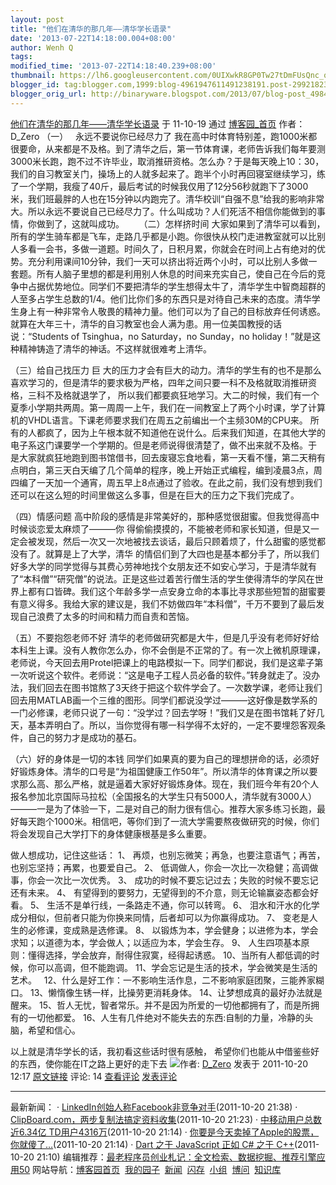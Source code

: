 ```yaml
---
layout: post
title: "他们在清华的那几年――清华学长语录"
date: '2013-07-22T14:18:00.004+08:00'
author: Wenh Q
tags:
modified_time: '2013-07-22T14:18:40.239+08:00'
thumbnail: https://lh6.googleusercontent.com/0UIXwkR8GP0Tw27tDmFUsQnc_qRV5TGaJbD2Osn1njgLSZEVE977Jli4jeOhZJxqp5ESfb1sqtMcigs1g6H9aotgb_uJvEZ6gSENmEHp5w-XThSv6J4=s72-c
blogger_id: tag:blogger.com,1999:blog-4961947611491238191.post-2992182398592185540
blogger_orig_url: http://binaryware.blogspot.com/2013/07/blog-post_4984.html
---
```

[
他们在清华的那几年——清华学长语录](http://www.cnblogs.com/dizzy/archive/2011/10/20/2218791.html)
于 11-10-19 通过 [博客园_首页](http://www.cnblogs.com/) 作者：D_Zero
（一）   永远不要说你已经尽力了
我在高中时体育特别差，跑1000米都很要命，从来都是不及格。到了清华之后，第一节体育课，老师告诉我们每年要测3000米长跑，跑不过不许毕业，取消推研资格。怎么办？于是每天晚上10：30，我们的自习教室关门，操场上的人就多起来了。跑半个小时再回寝室继续学习，练了一个学期，我瘦了40斤，最后考试的时候我仅用了12分56秒就跑下了3000米，我们班最胖的人也在15分钟以内跑完了。清华校训“自强不息”给我的影响非常大。所以永远不要说自己已经尽力了。什么叫成功？人们死活不相信你能做到的事情，你做到了，这就叫成功。
    
（二）怎样挤时间
大家如果到了清华可以看到，所有的学生骑车都是飞车，走路几乎都是小跑。你很快从校门走进教室就可以比别人多看一会书，多做一道题。时间久了，日积月累，你就会在时间上占有绝对的优势。充分利用课间10分钟，我们一天可以挤出将近两个小时，可以比别人多做一套题。所有人脑子里想的都是利用别人休息的时间来充实自己，使自己在今后的竞争中占据优势地位。同学们不要把清华的学生想得太牛了，清华学生中智商超群的人至多占学生总数的1/4。他们比你们多的东西只是对待自己未来的态度。清华学生身上有一种非常令人敬畏的精神力量。他们可以为了自己的目标放弃任何诱惑。就算在大年三十，清华的自习教室也会人满为患。用一位美国教授的话说：“Students
of Tsinghua，no Saturday，no Sunday，no
holiday！”就是这种精神铸造了清华的神话。不这样就很难考上清华。

（三）给自己找压力
巨
大的压力才会有巨大的动力。清华的学生有的也不是那么喜欢学习的，但是清华的要求极为严格，四年之间只要一科不及格就取消推研资格，三科不及格就退学了，
所以我们都要疯狂地学习。大二的时候，我们有一个夏季小学期共两周。第一周周一上午，我们在一间教室上了两个小时课，学了计算机的VHDL语言。下课老师要求我们在周五之前编出一个主频30M的CPU来。
所有的人都疯了，因为上午根本就不知道他在说什么。后来我们知道，在其他大学的电子系这门课要学一个学期的。但是老师说得很清楚了，做不出来就不及格。于
是大家就疯狂地跑到图书馆借书，回去废寝忘食地看，第一天看不懂，第二天稍有点明白，第三天白天编了几个简单的程序，晚上开始正式编程，编到凌晨3点，周四编了一天加一个通宵，周五早上8点通过了验收。在此之前，我们没有想到我们还可以在这么短的时间里做这么多事，但是在巨大的压力之下我们完成了。

（四）情感问题
高中阶段的感情是非常美好的，那种感觉很甜蜜。但我觉得高中时候谈恋爱太麻烦了———你
得偷偷摸摸的，不能被老师和家长知道，但是又一定会被发现，然后一次又一次地被找去谈话，最后只顾着烦了，什么甜蜜的感觉都没有了。就算是上了大学，清华
的情侣们到了大四也是基本都分手了，所以我们好多大学的同学觉得与其费心劳神地找个女朋友还不如安心学习，于是清华就有了“本科僧”“研究僧”的说法。正是这些过着苦行僧生活的学生使得清华的学风在世界上都有口皆碑。我们这个年龄多学一点安身立命的本事比寻求那些短暂的甜蜜要有意义得多。我给大家的建议是，我们不妨做四年“本科僧”，千万不要到了最后发现自己浪费了太多的时间和精力而自责和苦恼。

（五）不要抱怨老师不好
清华的老师做研究都是大牛，但是几乎没有老师好好给本科生上课。没有人教你怎么办，你不会倒是不正常的了。有一次上微机原理课，老师说，今天回去用Protel把课上的电路模拟一下。同学们都说，我们是这辈子第一次听说这个软件。老师说：“这是电子工程人员必备的软件。”转身就走了。没办法，我们回去在图书馆熬了3天终于把这个软件学会了。一次数学课，老师让我们回去用MATLAB画一个三维的图形。同学们都说没学过———这好像是数学系的一门必修课，老师只说了一句：“没学过？回去学呀！”我们又是在图书馆耗了好几天，基本弄明白了。所以，当你觉得有哪一科学得不太好的，一定不要埋怨客观条件，自己的努力才是成功的基石。

（六）好的身体是一切的本钱
同学们如果真的要为自己的理想拼命的话，必须好好锻炼身体。清华的口号是“为祖国健康工作50年”。所以清华的体育课之所以要求那么高、那么严格，就是逼着大家好好锻炼身体。现在，我们班今年有20个人报名参加北京国际马拉松（全国报名的大学生只有5000人，清华就有3000人）———一是为了体验一下，二是对自己的耐力很有信心。推荐大家多练习长跑，最好每天跑个1000米。相信吧，等你们到了一流大学需要熬夜做研究的时候，你们将会发现自己大学打下的身体健康根基是多么重要。

做人想成功，记住这些话：
1、
再烦，也别忘微笑；再急，也要注意语气；再苦，也别忘坚持；再累，也要爱自己。
2、 低调做人，你会一次比一次稳健；高调做事，你会一次比一次优秀。
3、 成功的时候不要忘记过去；失败的时候不要忘记还有未来。
4、 有望得到的要努力，无望得到的不介意，则无论输赢姿态都会好看。
5、 生活不是单行线，一条路走不通，你可以转弯。
6、 泪水和汗水的化学成分相似，但前者只能为你换来同情，后者却可以为你赢得成功。
7、 变老是人生的必修课，变成熟是选修课。
8、
以锻炼为本，学会健身；以进修为本，学会求知；以道德为本，学会做人；以适应为本，学会生存。
9、 人生四项基本原则：懂得选择，学会放弃，耐得住寂寞，经得起诱惑。
10、当所有人都低调的时候，你可以高调，但不能跑调。
11、学会忘记是生活的技术，学会微笑是生活的艺术。  
12、什么是好工作：一不影响生活作息，二不影响家庭团聚，三能养家糊口。
13、懒惰像生锈一样，比操劳更消耗身体。
14、让梦想成真的最好办法就是醒来。
15、哲人无忧，智者常乐。并不是因为所爱的一切他都拥有了，而是所拥有的一切他都爱。
16、人生有几件绝对不能失去的东西:自制的力量，冷静的头脑，希望和信心。



以上就是清华学长的话，我初看这些话时很有感触，
希望你们也能从中借鉴些好的东西，使你能在IT之路上更好的走下去
![](https://lh6.googleusercontent.com/0UIXwkR8GP0Tw27tDmFUsQnc_qRV5TGaJbD2Osn1njgLSZEVE977Jli4jeOhZJxqp5ESfb1sqtMcigs1g6H9aotgb_uJvEZ6gSENmEHp5w-XThSv6J4)作者:
[D_Zero](http://www.cnblogs.com/dizzy/) 发表于 2011-10-20 12:17
[原文链接](http://www.cnblogs.com/dizzy/archive/2011/10/20/2218791.html)
评论: 14
[查看评论](http://www.cnblogs.com/dizzy/archive/2011/10/20/2218791.html#pagedcomment) [发表评论](http://www.cnblogs.com/dizzy/archive/2011/10/20/2218791.html#commentform)

* * * * *

最新新闻：
·
[LinkedIn创始人称Facebook非竞争对手](http://news.cnblogs.com/n/118925/)(2011-10-20
21:38)
·
[ClipBoard.com，两步复制法搞定资料收集](http://news.cnblogs.com/n/118924/)(2011-10-20
21:23)
· [中移动用户总数近6.34亿
TD用户4316万](http://news.cnblogs.com/n/118923/)(2011-10-20 21:14)
·
[你要是今天卖掉了Apple的股票，你就傻了…](http://news.cnblogs.com/n/118922/)(2011-10-20
21:14)
· [Dart 之于 JavaScript 正如 C# 之于
C++](http://news.cnblogs.com/n/118921/)(2011-10-20 21:10)
编辑推荐：[最老程序员创业札记：全文检索、数据挖掘、推荐引擎应用50](http://www.cnblogs.com/yantao7589/archive/2011/10/20/2218788.html)
网站导航：[博客园首页](http://www.cnblogs.com/)  [我的园子](http://home.cnblogs.com/)  [新闻](http://news.cnblogs.com/)  [闪存](http://home.cnblogs.com/ing/)  [小组](http://home.cnblogs.com/group/)  [博问](http://space.cnblogs.com/q/)  [知识库](http://kb.cnblogs.com/)
